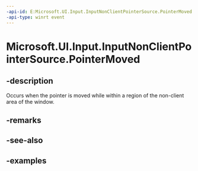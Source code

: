 ```yaml
---
-api-id: E:Microsoft.UI.Input.InputNonClientPointerSource.PointerMoved
-api-type: winrt event
---
```


# Microsoft.UI.Input.InputNonClientPointerSource.PointerMoved

<!--
public event Windows.Foundation.TypedEventHandler<Microsoft.UI.Input.InputNonClientPointerSource,Microsoft.UI.Input.NonClientPointerEventArgs> PointerMoved;
-->

## -description

Occurs when the pointer is moved while within a region of the non-client area of the window.

## -remarks

## -see-also

## -examples
